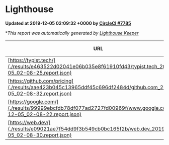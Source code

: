 
# Lighthouse

**Updated at 2019-12-05 02:09:32 +0000 by [CircleCI #7785](https://circleci.com/gh/ItinerisLtd/lighthouse-keeper-example/7785)**

**This report was automatically generated by [Lighthouse Keeper](https://github.com/itinerisltd/lighthouse-keeper)*

| URL | Performance | Accessibility | Best Practices | SEO | PWA | Updated At |
| --- | --- | --- | --- | --- | --- | --- |
| [https://typist.tech/](./results/e463522d02041e06b035e8f61910fd43/typist.tech_2019-12-05_02-08-25.report.json) | 0.98 | 0.92 | 0.86 | 1 | 0.59 | 2019-12-05T02:08:25.040Z |
| [https://github.com/pricing](./results/aae423b045c13965ddf45c696df2484d/github.com_2019-12-05_02-08-32.report.json) | 0.7 | 0.93 | 0.93 | 0.9 | 0.56 | 2019-12-05T02:08:32.198Z |
| [https://google.com/](./results/99999ebcfdb78df077ad2727fd00969f/www.google.com_2019-12-05_02-08-22.report.json) | 0.95 | 0.86 | 0.93 | 0.83 | 0.56 | 2019-12-05T02:08:22.472Z |
| [https://web.dev/](./results/e09021ae7f54dd9f3b549cb0bc165f2b/web.dev_2019-12-05_02-08-30.report.json) | 0.96 | 0.9 | 1 | 0.96 | 0.93 | 2019-12-05T02:08:30.629Z |
